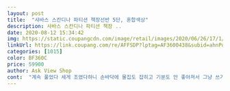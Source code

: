 ```yaml
---
layout: post 
title:  "샤바스 스칸디나 파티션 책장선반 5단, 혼합색상" 
description: 샤바스 스칸디나 파티션 책장 ..
date: 2020-08-12 15:34:42 
img: https://static.coupangcdn.com/image/retail/images/2020/06/26/17/1/cc33b6cc-cfec-47ca-8daa-eff2c264ce18.jpg 
linkUrl: https://link.coupang.com/re/AFFSDP?lptag=AF3600438&subid=ahnPublicAsk&pageKey=1749213199&itemId=2978913059&vendorItemId=70967276941&traceid=V0-113-20150fc9c0570550 
categories: [1015] 
color: BF360C 
price: 59900 
author: Ask View Shop 
cont:  "계속 풀었다 세게 조였다하니 손바닥에 물집도 잡히고 기분도 안 좋아져서 그냥 쓰기로 했습니다.<br/> 두 번째 칸 뒤에 직각 부분 오른 쪽만 볼트 빼놓고 조립했습니다! 다행히 고정은 되는데 집에 드릴이 없어서 어떻게 방법이 없네요... <br/><br/>그냥 설명서 대충 보고 뚝딱뚝딱 하다보니 어느새 완성<br/>그래서 송곳이나 뾰족한 걸로 아무리 파내도 볼트가 들어가지 않았습니다... <br/> ㅠㅜ 해체를 했다 조립했다를 다섯번 넘게 한 것 같아요.<br/><br/>그리고 정상적으로 볼트가 들어갔을 때 길이와 막혀있는 부분에 볼트가 들어갔을 때의 길이입니다.<br/> 저게 맥시멈이에요.<br/><br/>나사조이는 부분이나 전반적으로 어느한곳 삐뚫어질만도 한데<br/>동일 브랜드 책상도 구매했었는데 함께 두니 한 세트같고 가성비 갑입니다.<br/><br/>무튼 생각외로 튼튼함.<br/><br/>뭐이리 복잡해? 라는 의문이 들었지만... <br/> 의외로 조립이 매우 간단 했네요.<br/><br/>뭔가 허술하지 않을까 고민했는데 정작 완성하고 방에 세워두니<br/>박스를 뜯고 거의 조립이 되어가던 중 볼트가 계속해서 헛돌면서 안 들어갔습니다.<br/> 답답한 마음에 조명을 비춰서 보니 나무 판 안에 넛트 부분이 막혀있더군요.<br/><br/>방안에 인테리어 적인 부분에서도 상당히 만족도가 높네요.<br/><br/>복합기 둘 낮은 선반 찾다가 그냥 5단으로 질렀어요! 순진하게(?) ㄴ자 받침이 붙어 있는 건 줄 알고 복합기 케이블 어떻게 빼지 했는데 따로 조립하는 거였... <br/> 1단 복합기 부분은 뒷부분 조립 안 했습니다 D<br/>비가 전국적으로 폭우와 태풍이 불어오던 날씨에 배송은 하루도 안 되어 정말 빠르게 도착 되었습니다.<br/><br/>사진은 안 쪽 부분 정상적인 부분과 막혀있는 부분<br/>수평이 100% 딱 맞진 않지만 종이 끼워서 받쳐야 할 만큼 흔들리진 않아요.<br/> ㄴ자부분에 유격이 있지만 물건 올려놓으면 안 보여서 괜찮구요 ㅎ<br/>아래쪽은 가방이랑 잡다구리 있어서 윗쪽만 촬영했지만<br/>이사를 하고 방도 작아서 공간을 어떻게 활용할까 싶었던 차에 이런 디자인의 책장이 생각나서 주문하게 되었습니다.<br/><br/>전부 잘 맞춰 조여지고 수평유지도 잘됨.<br/><br/>전체적으로 크게 싼티가 나지 않아서 좋습니다.<br/><br/>정말 잘 샀구나 라는 생각이 듭니다.<br/><br/>처음에 거대한 박스를 개봉했을때는<br/>추천합니다.<br/><br/>" 
---
```

